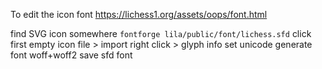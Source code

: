 To edit the icon font https://lichess1.org/assets/oops/font.html

find SVG icon somewhere `fontforge lila/public/font/lichess.sfd` click first empty icon file > import right click > glyph info set unicode generate font woff+woff2 save sfd font
